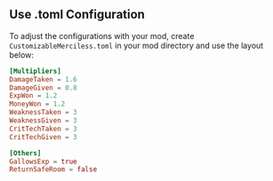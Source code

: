 ## Use .toml Configuration
To adjust the configurations with your mod, create `CustomizableMerciless.toml` in your mod directory and use the layout below:

```toml
[Multipliers]
DamageTaken = 1.6
DamageGiven = 0.8
ExpWon = 1.2
MoneyWon = 1.2
WeaknessTaken = 3
WeaknessGiven = 3
CritTechTaken = 3
CritTechGiven = 3

[Others]
GallowsExp = true
ReturnSafeRoom = false
